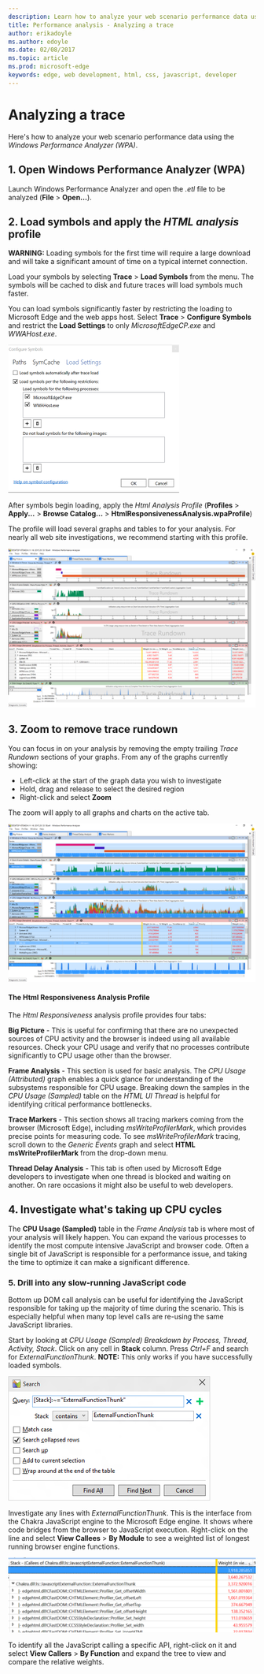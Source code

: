 ```yaml
---
description: Learn how to analyze your web scenario performance data using the Windows Performance Analyzer.
title: Performance analysis - Analyzing a trace
author: erikadoyle
ms.author: edoyle
ms.date: 02/08/2017
ms.topic: article
ms.prod: microsoft-edge
keywords: edge, web development, html, css, javascript, developer
---
```


# Analyzing a trace

Here's how to analyze your web scenario performance data using the *Windows Performance Analyzer (WPA)*.

## 1. Open Windows Performance Analyzer (WPA)
Launch Windows Performance Analyzer and open the *.etl* file to be analyzed (**File** > **Open...**).

## 2. Load symbols and apply the *HTML analysis* profile
**WARNING:** Loading symbols for the first time will require a large download and will take a significant amount of time on a typical internet connection.

Load your symbols by selecting **Trace** > **Load Symbols** from the menu. The symbols will be cached to disk and future traces will load symbols much faster.

You can load symbols significantly faster by restricting the loading to Microsoft Edge and the web apps host. Select **Trace** > **Configure Symbols** and restrict the **Load Settings** to only *MicrosoftEdgeCP.exe* and *WWAHost.exe*.

![Symbol Restrictions](./../media/wpa-symbolrestrictions.png)

 After symbols begin loading, apply the *Html Analysis Profile* (**Profiles** > **Apply...** > **Browse Catalog...** > **HtmlResponsivenessAnalysis.wpaProfile**)

  The profile will load several graphs and tables to for your analysis. For nearly all web site investigations, we recommend starting with this profile.

![Big Picture](./../media/wpa-bigpicture.png)

## 3. Zoom to remove trace rundown
You can focus in on your analysis by removing the empty trailing *Trace Rundown* sections of your graphs. From any of the graphs currently showing:
 - Left-click at the start of the graph data you wish to investigate
 - Hold, drag and release to select the desired region
 - Right-click and select **Zoom**

 The zoom will apply to all graphs and charts on the active tab.

![Post Zoom](./../media/wpa-postzoom.png)

#### The Html Responsiveness Analysis Profile
The *Html Responsiveness* analysis profile provides four tabs:

**Big Picture** - This is useful for confirming that there are no unexpected sources of CPU activity and the browser is indeed using all available resources. Check your CPU usage and verify that no processes contribute significantly to CPU usage other than the browser.

**Frame Analysis** - This section is used for basic analysis. The *CPU Usage (Attributed)* graph enables a quick glance for understanding of the subsystems responsible for CPU usage. Breaking down the samples in the *CPU Usage (Sampled)* table on the *HTML UI Thread* is helpful for identifying critical performance bottlenecks.

**Trace Markers** - This section shows all tracing markers coming from the browser (Microsoft Edge), including *msWriteProfilerMark*, which provides precise points for measuring code. To see *msWriteProfilerMark* tracing, scroll down to the  *Generic Events* graph and select **HTML msWriteProfilerMark** from the drop-down menu.

**Thread Delay Analysis** - This tab is often used by Microsoft Edge developers to investigate when one thread is blocked and waiting on another. On rare occasions it might also be useful to web developers.

## 4. Investigate what's taking up CPU cycles
 The **CPU Usage (Sampled)** table in the *Frame Analysis* tab is where most of your analysis will likely happen. You can expand the various processes to identify the most compute intensive JavaScript and browser code. Often a single bit of JavaScript is responsible for a performance issue, and taking the time to optimize it can make a significant difference.

### 5. Drill into any slow-running JavaScript code
Bottom up DOM call analysis can be useful for identifying the JavaScript responsible for taking up the majority of time during the scenario. This is especially helpful when many top level calls are re-using the same JavaScript libraries.

Start by looking at *CPU Usage (Sampled) Breakdown by Process, Thread, Activity, Stack*. Click on any cell in **Stack** column. Press *Ctrl+F* and search for *ExternalFunctionThunk*. **NOTE:** This only works if you have successfully loaded symbols.

![Search For ExternalFunctionThunk](./../media/wpa-externalfunctionthunk.png)

Investigate any lines with *ExternalFunctionThunk*. This is the interface from the Chakra JavaScript engine to the Microsoft Edge engine. It shows where code bridges from the browser to JavaScript execution. Right-click on the line and select **View Callees** > **By Module** to see a weighted list of longest running browser engine functions.

![View Callees](./../media/wpa-viewcallees.png)

To identify all the JavaScript calling a specific API, right-click on it and select **View Callers** > **By Function** and expand the tree to view and compare the relative weights.
